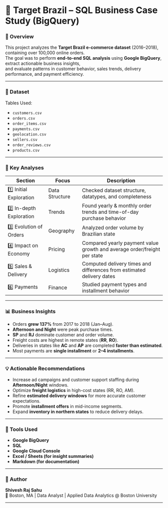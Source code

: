 # 🧾 Target Brazil – SQL Business Case Study (BigQuery)

### 📘 Overview
This project analyzes the **Target Brazil e-commerce dataset** (2016–2018), containing over 100,000 online orders.  
The goal was to perform **end-to-end SQL analysis** using **Google BigQuery**, extract actionable business insights,  
and evaluate patterns in customer behavior, sales trends, delivery performance, and payment efficiency.

---

### 🧩 Dataset


Tables Used:
- `customers.csv`
- `orders.csv`
- `order_items.csv`
- `payments.csv`
- `geolocation.csv`
- `sellers.csv`
- `order_reviews.csv`
- `products.csv`

---

### 🧮 Key Analyses
| Section | Focus | Description |
|----------|--------|-------------|
| 1️⃣ Initial Exploration | Data Structure | Checked dataset structure, datatypes, and completeness |
| 2️⃣ In-depth Exploration | Trends | Found yearly & monthly order trends and time-of-day purchase behavior |
| 3️⃣ Evolution of Orders | Geography | Analyzed order volume by Brazilian state |
| 4️⃣ Impact on Economy | Pricing | Compared yearly payment value growth and average order/freight per state |
| 5️⃣ Sales & Delivery | Logistics | Computed delivery times and differences from estimated delivery dates |
| 6️⃣ Payments | Finance | Studied payment types and installment behavior |

---

### 📊 Business Insights
- Orders **grew 137%** from 2017 to 2018 (Jan–Aug).
- **Afternoon and Night** were peak purchase times.
- **SP** and **RJ** dominate customer and order volume.
- Freight costs are highest in remote states (**RR**, **RO**).
- Deliveries in states like **AC** and **AP** are completed **faster than estimated**.
- Most payments are **single installment** or **2–4 installments**.
  
---

### 💡 Actionable Recommendations
- Increase ad campaigns and customer support staffing during **Afternoon/Night** windows.
- Optimize **freight logistics** in high-cost states (RR, RO, AM).
- Refine **estimated delivery windows** for more accurate customer expectations.
- Promote **installment offers** in mid-income segments.
- Expand **inventory in northern states** to reduce delivery delays.

---

### 🧰 Tools Used
- **Google BigQuery**
- **SQL**
- **Google Cloud Console**
- **Excel / Sheets (for insight summaries)**
- **Markdown (for documentation)**

---

### 🏁 Author
**Shivesh Raj Sahu**  
📍 Boston, MA | Data Analyst | Applied Data Analytics @ Boston University  

---
